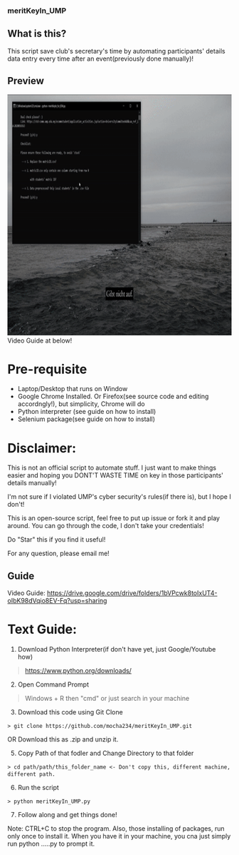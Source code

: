 ### meritKeyIn_UMP

## What is this?
This script save club's secretary's time by automating participants' details data entry every time after an event(previously done manually)!

## Preview

<img src="https://raw.githubusercontent.com/mocha234/meritKeyIn_UMP/master/ezgif.com-gif-maker.gif" width="960" height="540" />
Video Guide at below!

# Pre-requisite 
- Laptop/Desktop that runs on Window
- Google Chrome Installed. Or Firefox(see source code and editing accordngly!), but simplicity, Chrome will do
- Python interpreter (see guide on how to install)
- Selenium package(see guide on how to install)

# Disclaimer:
This is not an official script to automate stuff. I just want to make things easier and hoping you DONT'T WASTE TIME on key in those participants' details manually!

I'm not sure if I violated UMP's cyber security's rules(if there is), but I hope I don't!

This is an open-source script, feel free to put up issue or fork it and play around. You can go through the code, I don't take your credentials!

Do "Star" this if you find it useful!

For any question, please email me!

## Guide

Video Guide: https://drive.google.com/drive/folders/1bVPcwk8toIxUT4-oIbK98dVqio8EV-Fq?usp=sharing

# Text Guide:

1. Download Python Interpreter(if don't have yet, just Google/Youtube how)
> https://www.python.org/downloads/
2. Open Command Prompt
> Windows + R then "cmd"
> or just search in your machine
3. Download this code using Git Clone
```
> git clone https://github.com/mocha234/meritKeyIn_UMP.git
```
OR
Download this as .zip and unzip it.

5. Copy Path of that fodler and Change Directory to that folder
```
> cd path/path/this_folder_name <- Don't copy this, different machine, different path.
```
6. Run the script
```
> python meritKeyIn_UMP.py
```
7. Follow along and get things done!

Note: CTRL+C to stop the program. Also, those installing of packages, run only once to install it. When you have it in your machine, you cna just simply run python .....py to prompt it.

